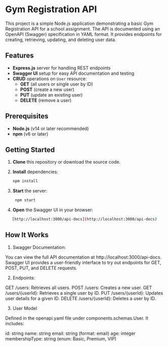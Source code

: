 # Gym Registration API

This project is a simple Node.js application demonstrating a basic Gym Registration API for a school assignment. The API is documented using an OpenAPI (Swagger) specification in YAML format. It provides endpoints for creating, retrieving, updating, and deleting user data.

## Features

- **Express.js** server for handling REST endpoints
- **Swagger UI** setup for easy API documentation and testing
- **CRUD** operations on `User` resource:
    - **GET** (all users or single user by ID)
    - **POST** (create a new user)
    - **PUT** (update an existing user)
    - **DELETE** (remove a user)

## Prerequisites

- **Node.js** (v14 or later recommended)
- **npm** (v6 or later)

## Getting Started

1. **Clone** this repository or download the source code.

2. **Install** dependencies:

   ```bash
   npm install


3. **Start** the server:

   ```bash  
    npm start

4. **Open** the Swagger UI in your browser:
```bash
   [http://localhost:3000/api-docs](http://localhost:3000/api-docs)
```
## How It Works
1. Swagger Documentation:

You can view the full API documentation at http://localhost:3000/api-docs. Swagger UI provides a user-friendly interface to try out endpoints for GET, POST, PUT, and DELETE requests.

2. Endpoints: 

GET /users: Retrieves all users.
POST /users: Creates a new user.
GET /users/{userId}: Retrieves a single user by ID.
PUT /users/{userId}: Updates user details for a given ID.
DELETE /users/{userId}: Deletes a user by ID.

3. User Model

Defined in the openapi.yaml file under components.schemas.User. It includes:

id: string
name: string
email: string (format: email)
age: integer
membershipType: string (enum: Basic, Premium, VIP)